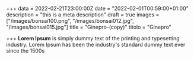 +++
data = 2022-02-21T23:00:00Z
date = "2022-02-01T00:59:00+01:00"
description = "this is a meta description"
draft = true
images = ["/images/bonsai100.png", "/images/bonsai012.jpg", "/images/bonsai015.jpg"]
title = "Ginepro-(copy)"
titolo = "Ginepro"

+++
**Lorem Ipsum** is simply dummy text of the printing and typesetting industry. Lorem Ipsum has been the industry's standard dummy text ever since the 1500s